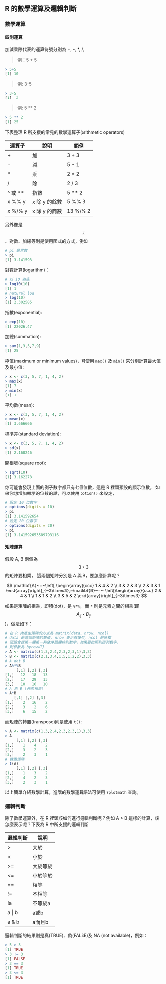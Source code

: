 ## R 的數學運算及邏輯判斷

### 數學運算

#### 四則運算

加減乘除代表的運算符號分別為 +, -, *, /。

> 例：5 + 5

```R
> 5+5
[1] 10
```

> 例: 3-5

```R
> 3-5
[1] -2
```

> 例: 5 ** 2

```R
> 5 ** 2
[1] 25
```

下表整理 R 所支援的常見的數學運算子(arithmetic operators)

| 運算子  | 說明          | 範例     |
| ------- | ------------- | -------- |
| +       | 加            | 3 + 3    |
| -       | 減            | 5 - 1    |
| *       | 乘            | 2 * 2    |
| /       | 除            | 2 / 3    |
| ^ 或 ** | 指數          | 5 ** 2   |
| x %% y  | x 除 y 的餘數 | 5 %% 3   |
| x %/% y | x 除 y 的商數 | 13 %/% 2 |

另外像是 $$\pi$$、對數、加總等則是使用函式的方式，例如

```R
# pi 是常數
> pi
[1] 3.141593
```

對數計算(logarithm)：

```R
# 以 10 為底
> log10(10)
[1] 1
# natural log
> log(10)
[1] 2.302585
```

指數(exponential):

```R
> exp(10)
[1] 22026.47
```

加總(summation):

```R
> sum(1,3,5,7,9)
[1] 25
```

極值(maximum or minimum values)，可使用 ```max()``` 及 ```min()```
來分別計算最大值及最小值:

```R
> x <- c(3, 5, 7, 1, 4, 2)
> max(x)
[1] 7
> min(x)
[1] 1
```

平均數(mean):

```R
> x <- c(3, 5, 7, 1, 4, 2)
> mean(x)
[1] 3.666666
```

標準差(standard deviation):

```R
> x <- c(3, 5, 7, 1, 4, 2)
> sd(x)
[1] 2.160246
```

開根號(square root):

```R
> sqrt(10)
[1] 3.162278
```

你可能會發現上面的例子數字都只有七個位數，這是 R 裡頭預設的顯示位數，
如果你想增加顯示的位數的話，可以使用 ```option()``` 來設定，

```R
# 設定 10 位數字
> options(digits = 10)
> pi
[1] 3.141592654
# 設定 20 位數字
> options(digits = 20)
> pi
[1] 3.141592653589793116
```

#### 矩陣運算

假設 A, B 兩個為 $$3 \times 3$$ 的矩陣要相乘，
這兩個矩陣分別是 A 與 B，要怎麼計算呢？

$$
\mathbf{A}~=~\left[
\begin{array}{ccc}
1 & 4 & 2 \\
3 & 2 & 3 \\
2 & 3 & 1
\end{array}\right]_{~3\times3},~\mathbf{B}~=~
\left[\begin{array}{ccc}
2 & 4 & 1 \\
1 & 1 & 2 \\
3 & 5 & 2
\end{array}\right]_{~3\times3}
$$

如果是矩陣的相乘，即積(dot)，是 ```%*%```，
而 ```*``` 則是元素之間的相乘(即 $$A_{ij}\times B_{ij}$$)，做法如下：

```R
# 在 R 內產生矩陣的方式為 matrix(data, nrow, ncol)
# data 是這個矩陣的數值, nrow 表示有幾列, ncol 是幾欄
# 預設會從第一欄第一列依序照欄排列數字，如果要按照列排列數字，
# 則參數為 byrow=T}
> A <- matrix(c(1,3,2,4,2,3,2,3,1),3,3)
> B <- matrix(c(2,1,3,4,1,5,1,2,2),3,3)
# A dot B
> A%*%B
     [,1] [,2] [,3]
[1,]   12   18   13
[2,]   17   29   13
[3,]   10   16   10
# A 乘 B (元素相乘)
> A*B
    [,1] [,2] [,3]
[1,]    2   16    2
[2,]    3    2    6
[3,]    6   15    2

```

而矩陣的轉置(transpose)則是使用 ```t()```:

```R
> A <- matrix(c(1,3,2,4,2,3,2,3,1),3,3)
> A
     [,1] [,2] [,3]
[1,]    1    4    2
[2,]    3    2    3
[3,]    2    3    1
# 轉置矩陣
> t(A)
     [,1] [,2] [,3]
[1,]    1    3    2
[2,]    4    2    3
[3,]    2    3    1

```


以上簡單介紹數學計算，進階的數學運算語法可使用 ```?plotmath``` 查詢。

### 邏輯判斷

除了數學運算外，在 R 裡頭該如何進行邏輯判斷呢？例如 A > B 這樣的計算，該怎麼表示呢？下表為 R 中所支援的邏輯判斷

| 邏輯判斷 |  說明              |
| -------  |  ----------------- |
|  >       |  大於              |
|  <       |  小於              |
|  >=      |  大於等於          |
|  <=      |  小於等於          |
|  ==      |  相等              |
|  !=      |  不相等            |
|  !a      |  不等於a           |
|  a \| b   |  a或b              |
|  a & b   |  a而且b            |

邏輯判斷的結果則是真(TRUE)、偽(FALSE)及 NA (not available)，例如：

```R
> 5 > 3
[1] TRUE
> 3 != 3
[1] FALSE
> 3 == 3
[1] TRUE
> 3 <= 3
[1] TRUE
```
